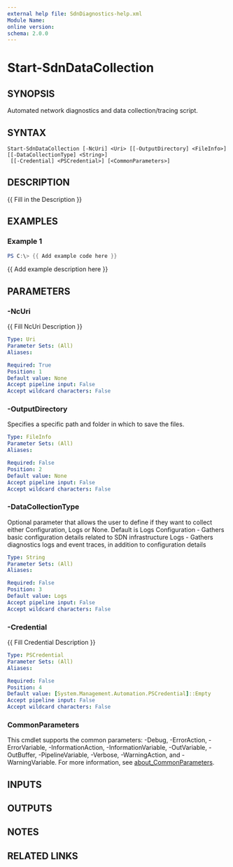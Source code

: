 ```yaml
---
external help file: SdnDiagnostics-help.xml
Module Name:
online version:
schema: 2.0.0
---
```


# Start-SdnDataCollection

## SYNOPSIS
Automated network diagnostics and data collection/tracing script.

## SYNTAX

```
Start-SdnDataCollection [-NcUri] <Uri> [[-OutputDirectory] <FileInfo>] [[-DataCollectionType] <String>]
 [[-Credential] <PSCredential>] [<CommonParameters>]
```

## DESCRIPTION
{{ Fill in the Description }}

## EXAMPLES

### Example 1
```powershell
PS C:\> {{ Add example code here }}
```

{{ Add example description here }}

## PARAMETERS

### -NcUri
{{ Fill NcUri Description }}

```yaml
Type: Uri
Parameter Sets: (All)
Aliases:

Required: True
Position: 1
Default value: None
Accept pipeline input: False
Accept wildcard characters: False
```

### -OutputDirectory
Specifies a specific path and folder in which to save the files.

```yaml
Type: FileInfo
Parameter Sets: (All)
Aliases:

Required: False
Position: 2
Default value: None
Accept pipeline input: False
Accept wildcard characters: False
```

### -DataCollectionType
Optional parameter that allows the user to define if they want to collect either Configuration, Logs or None.
Default is Logs
    Configuration - Gathers basic configuration details related to SDN infrastructure
    Logs - Gathers diagnostics logs and event traces, in addition to configuration details

```yaml
Type: String
Parameter Sets: (All)
Aliases:

Required: False
Position: 3
Default value: Logs
Accept pipeline input: False
Accept wildcard characters: False
```

### -Credential
{{ Fill Credential Description }}

```yaml
Type: PSCredential
Parameter Sets: (All)
Aliases:

Required: False
Position: 4
Default value: [System.Management.Automation.PSCredential]::Empty
Accept pipeline input: False
Accept wildcard characters: False
```

### CommonParameters
This cmdlet supports the common parameters: -Debug, -ErrorAction, -ErrorVariable, -InformationAction, -InformationVariable, -OutVariable, -OutBuffer, -PipelineVariable, -Verbose, -WarningAction, and -WarningVariable. For more information, see [about_CommonParameters](http://go.microsoft.com/fwlink/?LinkID=113216).

## INPUTS

## OUTPUTS

## NOTES

## RELATED LINKS
